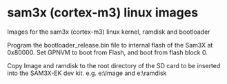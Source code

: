 sam3x (cortex-m3) linux images
==================

Images for the sam3x (cortex-m3) linux kernel, ramdisk and bootloader

Program the bootloader_release.bin file to internal flash of the Sam3X at 0x80000. 
Set GPNVM to boot from Flash, and boot from flash block 0.

Copy Image and ramdisk to the root directory of the SD card to be inserted into the
SAM3X-EK dev kit.  e.g.  e:\Image and e:\ramdisk
